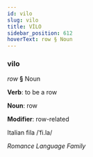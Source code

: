 ```yaml
---
id: vilo
slug: vilo
title: VİLO
sidebar_position: 612
hoverText: row § Noun
---
```


### vilo

*row* **§** Noun

**Verb**: to be a row

**Noun**: row

**Modifier**: row-related

Italian fila /ˈfi.la/

*Romance Language Family*